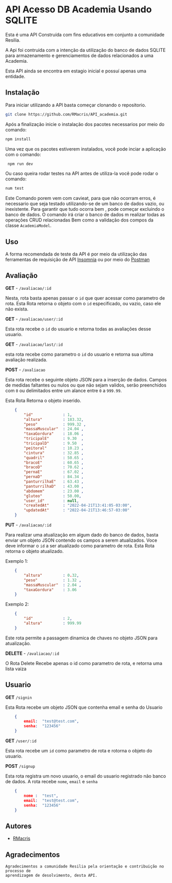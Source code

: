 
# API Acesso DB Academia Usando SQLITE

Esta é uma API Construída com fins educativos em conjunto a comunidade Resilia.

A Api foi contruida com a intenção da utilização do banco de dados SQLITE para 
armazenamento e gerenciamentos de dados relacionados a uma Academia.

Esta API ainda se encontra em estagio inicial e possuí apenas uma entidade.




## Instalação

Para iniciar utilizando a API basta começar clonando o repositorio.
```bash
git clone https://github.com/RMacris/API_academia.git
```
Após a finalização inicie o instalação dos pacotes necessarios por meio do comando:
```bash
npm install
```

Uma vez que os pacotes estiverem instalados, você pode inciar a aplicação com o comando:
```bash
 npm run dev
```
Ou caso queira rodar testes na API antes de utiliza-la você pode rodar o comando:    

```bash
num test
```

Este Comando porem vem com cavieat, para que não ocorram erros, é necessario que seja testado
utilizando-se de um banco de dados vazio, ou inexistente.
Para garantir que tudo ocorra bem , pode começar excluindo o banco de dados.
O comando irá criar o banco de dados m realizar todas as operações CRUD relacionadas
Bem como a validação dos compos da classe `AcademiaModel`.



## Uso

A forma recomendada de teste da API é por meio da utilização das ferramentas de requisição de API [Insomnia](https://insomnia.rest/) ou
por meio do [Postman](https://www.postman.com/downloads/)

## Avaliação

**GET** - `/avaliacao/:id` 

Nesta, rota basta apenas passar o `id` que quer acessar como parametro de rota.
Esta Rota retorna o objeto com o `id` especificado, ou vazio, caso ele não exista.

**GET** - `/avaliacao/user/:id` 

Esta rota recebe o `id` do usuario e retorna todas as avaliações desse usuario.

**GET** - `/avaliacao/last/:id` 

esta rota recebe como parametro o `id` do usuario e retorna sua ultima avaliação realizada.

**POST** - `/avaliacao` 

Esta rota recebe o seguinte objeto JSON para a inserção de dados.
Campos de medidas faltantes ou nulos ou que não sejam validos, serão preenchidos com `0` ou
delimitados entre um alance entre `0` a `999.99`.


Esta Rota Retorna o objeto inserido.
```json
	{
        "id"             : 1,
        "altura"         : 183.32, 
        "peso"           : 999.32 , 
        "massaMuscular"  : 24.04 ,
        "taxaGordura"    : 18.06 ,
        "tricipalE"      : 9.30  ,
        "tricipalD"      : 9.50  ,
        "peitoral"       : 10.23 ,
        "cintura"        : 32.85 ,
        "quadril"        : 50.65 ,
        "bracoE"       	 : 60.65 ,
        "bracoD"       	 : 70.62 ,
        "pernaE"         : 67.02 ,
        "pernaD"         : 84.34 ,
        "panturrilhaE"   : 63.43 ,
        "panturrilhaD"   : 43.00 ,
        "abdomem"        : 23.00 ,
        "gluteo"       	 : 50.00,
        "user_id"        : null,
        "createdAt"      : "2022-04-21T13:41:05-03:00",
        "updatedAt"      : "2022-04-21T13:46:57-03:00"
	} 
``` 

**PUT** - `/avaliacao/:id`

Para realizar uma atualização em algum dado do banco de dados, basta enviar um objeto JSON
contendo os campos a serem atualizados.
Voce deve informar o `id` a ser atualizado como parametro de rota. 
Esta Rota retorna o objeto atualizado.

Exemplo 1:
```json
    {
        "altura"         : 0.32, 
        "peso"           : 1.32 , 
        "massaMuscular"  : 2.04 ,
        "taxaGordura"    : 3.06
    }
```

Exemplo 2:
```json
    {
        "id"             : 2,
        "altura"         : 999.99 
    }
```
Este rota permite a passagem dinamica de chaves no objeto JSON para atualização.

**DELETE** - `/avaliacao/:id`

O Rota Delete Recebe apenas o id como parametro de rota, e retorna uma lista vaiza

## Usuario


**GET** `/signin`

Esta Rota recebe um objeto JSON que contenha email e senha do Usuario

```json
    {
        email:  "test@test.com",
        senha:  "123456"
    }
```
**GET** `/user/:id`

Esta rota recebe um `id` como parametro de rota e rotorna o objeto do usuario.


**POST** `/signup`

Esta rota registra um novo usuario, o email do usuario registrado não banco de dados.
A rota recebe `nome`, `email` e `senha`

```json
    {
        nome :  "test",
        email:  "test@test.com",
        senha:  "123456"
    }
```



## Autores

- [RMacris](https://github.com/RMacris/API_academia)


## Agradecimentos

    Agradecimentos a comunidade Resilia pela orientação e contribuição no processo de 
    aprendizagem de desolvimento, desta API.